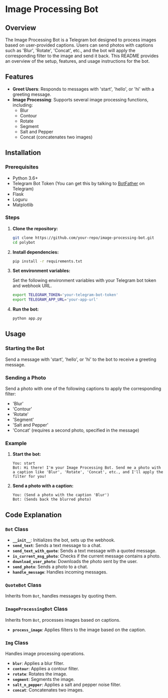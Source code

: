 # Image Processing Bot

## Overview

The Image Processing Bot is a Telegram bot designed to process images based on user-provided captions. Users can send photos with captions such as 'Blur', 'Rotate', 'Concat', etc., and the bot will apply the corresponding filter to the image and send it back. This README provides an overview of the setup, features, and usage instructions for the bot.

## Features

- **Greet Users**: Responds to messages with 'start', 'hello', or 'hi' with a greeting message.
- **Image Processing**: Supports several image processing functions, including:
  - Blur
  - Contour
  - Rotate
  - Segment
  - Salt and Pepper
  - Concat (concatenates two images)

## Installation

### Prerequisites

- Python 3.6+
- Telegram Bot Token (You can get this by talking to [BotFather](https://core.telegram.org/bots#botfather) on Telegram)
- Flask
- Loguru
- Matplotlib

### Steps

1. **Clone the repository:**

    ```bash
    git clone https://github.com/your-repo/image-processing-bot.git
    cd polybot
    ```

2. **Install dependencies:**

    ```bash
    pip install -r requirements.txt
    ```

3. **Set environment variables:**

    Set the following environment variables with your Telegram bot token and webhook URL.

    ```bash
    export TELEGRAM_TOKEN='your-telegram-bot-token'
    export TELEGRAM_APP_URL='your-app-url'
    ```

4. **Run the bot:**

    ```bash
    python app.py
    ```

## Usage

### Starting the Bot

Send a message with 'start', 'hello', or 'hi' to the bot to receive a greeting message.

### Sending a Photo

Send a photo with one of the following captions to apply the corresponding filter:

- 'Blur'
- 'Contour'
- 'Rotate'
- 'Segment'
- 'Salt and Pepper'
- 'Concat' (requires a second photo, specified in the message)

### Example

1. **Start the bot:**

    ```
    You: start
    Bot: Hi there! I'm your Image Processing Bot. Send me a photo with a caption like 'Blur', 'Rotate', 'Concat', etc., and I'll apply the filter for you!
    ```

2. **Send a photo with a caption:**

    ```
    You: (Send a photo with the caption 'Blur')
    Bot: (Sends back the blurred photo)
    ```

## Code Explanation

### `Bot` Class

- **`__init__`**: Initializes the bot, sets up the webhook.
- **`send_text`**: Sends a text message to a chat.
- **`send_text_with_quote`**: Sends a text message with a quoted message.
- **`is_current_msg_photo`**: Checks if the current message contains a photo.
- **`download_user_photo`**: Downloads the photo sent by the user.
- **`send_photo`**: Sends a photo to a chat.
- **`handle_message`**: Handles incoming messages.

### `QuoteBot` Class

Inherits from `Bot`, handles messages by quoting them.

### `ImageProcessingBot` Class

Inherits from `Bot`, processes images based on captions.

- **`process_image`**: Applies filters to the image based on the caption.

### `Img` Class

Handles image processing operations.

- **`blur`**: Applies a blur filter.
- **`contour`**: Applies a contour filter.
- **`rotate`**: Rotates the image.
- **`segment`**: Segments the image.
- **`salt_n_pepper`**: Applies a salt and pepper noise filter.
- **`concat`**: Concatenates two images.
